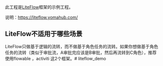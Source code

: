 此工程是[LiteFlow](https://gitee.com/dromara/liteFlow )框架的示例工程。

说明：https://liteflow.yomahub.com/

## LiteFlow不适用于哪些场景

LiteFlow只做基于逻辑的流转，而不做基于角色任务的流转。如果你想做基于角色任务的流转（类似于审批流，A审批完应该是B审批，然后再流转到C角色），推荐使用flowable ，activiti 这2个框架。# liteflow_demo

